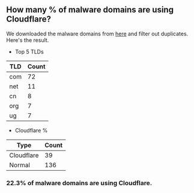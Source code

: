 ## How many % of malware domains are using Cloudflare?


We downloaded the malware domains from [here](https://urlhaus.abuse.ch) and filter out duplicates.
Here's the result.


[//]: # (start replacement)


- Top 5 TLDs

| TLD | Count |
| --- | --- |
| com | 72 |
| net | 11 |
| cn | 8 |
| org | 7 |
| ug | 7 |


- Cloudflare %

| Type | Count |
| --- | --- |
| Cloudflare | 39 |
| Normal | 136 |


### 22.3% of malware domains are using Cloudflare.
